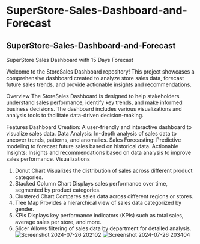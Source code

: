 # SuperStore-Sales-Dashboard-and-Forecast
## SuperStore-Sales-Dashboard-and-Forecast
SuperStore Sales Dashboard with 15 Days Forecast

Welcome to the StoreSales Dashboard repository! This project showcases a comprehensive dashboard created to analyze store sales data, forecast future sales trends, and provide actionable insights and recommendations.

Overview
The StoreSales Dashboard is designed to help stakeholders understand sales performance, identify key trends, and make informed business decisions. The dashboard includes various visualizations and analysis tools to facilitate data-driven decision-making.

Features
Dashboard Creation: A user-friendly and interactive dashboard to visualize sales data.
Data Analysis: In-depth analysis of sales data to uncover trends, patterns, and anomalies.
Sales Forecasting: Predictive modeling to forecast future sales based on historical data.
Actionable Insights: Insights and recommendations based on data analysis to improve sales performance.
Visualizations
1. Donut Chart
Visualizes the distribution of sales across different product categories.
2. Stacked Column Chart
Displays sales performance over time, segmented by product categories.
3. Clustered Chart
Compares sales data across different regions or stores.
4. Tree Map
Provides a hierarchical view of sales data categorized by gender.
5. KPIs
Displays key performance indicators (KPIs) such as total sales, average sales per store, and more.
6. Slicer
Allows filtering of sales data by department for detailed analysis.
![Screenshot 2024-07-26 202102](https://github.com/user-attachments/assets/b89020ca-3be8-4f08-a169-0647bd01cb6e)
![Screenshot 2024-07-26 203404](https://github.com/user-attachments/assets/dd1f9e0c-21f5-4d75-996e-3470fe9dbb0d)
